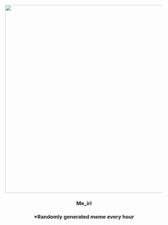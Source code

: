 <p align="center">
        <img src="https://i.redd.it/4abi4xcruwn81.jpg" width="600" height="600">
        </p>
        <h3 align="center">Me_irl</h3>
        <h3 align="center">*Randomly generated meme every hour</h3>
    